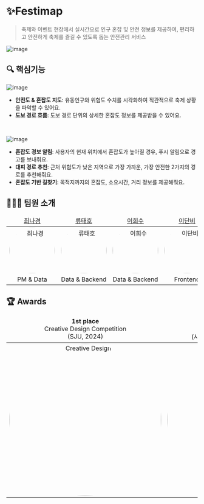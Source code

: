 # ✨Festimap
>축제와 이벤트 현장에서 실시간으로 인구 혼잡 및 안전 정보를 제공하여, 편리하고 안전하게 축제를 즐길 수 있도록 돕는 안전관리 서비스

![image](https://github.com/user-attachments/assets/f0242345-2763-43b2-ba3d-df799d05446f)

## 🔍 핵심기능
![image](https://github.com/user-attachments/assets/5c0b4a7f-f1ad-4dec-b7bc-6cac4f932e04)
* **안전도 & 혼잡도 지도**: 유동인구와 위험도 수치를 시각화하여 직관적으로 축제 상황을 파악할 수 있어요.
* **도보 경로 흐름**: 도보 경로 단위의 상세한 혼잡도 정보를 제공받을 수 있어요.

</br>

![image](https://github.com/user-attachments/assets/e6bf90ae-8e6f-40ac-86c9-759c6f615b86)
* **혼잡도 경보 알림**: 사용자의 현재 위치에서 혼잡도가 높아질 경우, 푸시 알림으로 경고를 보내줘요.
* **대피 경로 추천**: 근처 위험도가 낮은 지역으로 가장 가까운, 가장 안전한 2가지의 경로를 추천해줘요.
* **혼잡도 기반 길찾기**: 목적지까지의 혼잡도, 소요시간, 거리 정보를 제공해줘요.

## 🙋🏻‍♀️ 팀원 소개
<table>
    <thead>
        <tr>
            <td align="center">
                <a href="https://github.com/imgyeongx-x">최나경</a>
            </td>
            <td align="center">
                <a href="https://github.com/rtaeho">류태호</a>
            </td>
            <td align="center">
                <a href="https://github.com/gmltn9233">이희수</a>
            </td>
            <td align="center">
                <a href="https://github.com/hidanbeing">이단비</a>
            </td>
        </tr>
    </thead>
    <tbody>
        <tr>
            <td align="center">
                <img src="https://github.com/user-attachments/assets/ff5fc24f-0cb1-441d-8efe-02fe9117203e" alt="최나경" width="120" height="120" style="border-radius: 50%;">
            </td>
            <td align="center">
                <img src="https://github.com/user-attachments/assets/f2cbbc71-6562-4950-8e70-b0ca387d0afe" alt="류태호" width="120" height="120" style="border-radius: 50%;">
            </td>
            <td align="center">
                <img src="https://github.com/user-attachments/assets/ed334767-fa09-4867-8641-50fec08350ab" alt="이희수" width="120" height="120" style="border-radius: 50%;">
            </td>
            <td align="center">
                <img src="https://github.com/user-attachments/assets/ca54be88-7613-4792-a2ce-eee55515da21" alt="이단비" width="120" height="120" style="border-radius: 50%;">
            </td>
        </tr>
        <tr>
            <td align="center">
                PM & Data
            </td>
            <td align="center">
                Data & Backend
            </td>
            <td align="center">
                Data & Backend
            </td>
            <td align="center">
                Frontend
            </td>
        </tr>
    </tbody>
</table>

## 🏆 Awards

<table>
    <thead>
        <tr>
            <td align="center">
                <b>1st place</b> <br>Creative Design Competition <br> (SJU, 2024)
            </td>
            <td align="center">
                <b>2nd place</b> <br>IN-JEJU CHALLENGE <br> (사물인터넷 혁신융합대학사업단, 2024)
            </td>
            <td align="center">
                <b>Excellent Team</b> <br>WE-Meet Project <br> (교육부장관상, 2024)
            </td>
        </tr>
    </thead>
    <tbody>
        <tr>
            <td align="center">
                <img src="https://github.com/user-attachments/assets/d56b26e2-da7a-465a-92d8-952a3a3d43c6" alt="Creative Design" width="400" height="400" style="border-radius: 50%;">
            </td>
            <td align="center">
                <img src="https://github.com/user-attachments/assets/07f21b57-5c99-4d35-88f2-daaa40fa9aee" alt="IN-JEJU" width="400" height="400" style="border-radius: 50%;">
            </td>
            <td align="center">
                <img src="https://github.com/user-attachments/assets/placeholder-for-award" alt="WE-Meet Project" width="400" height="400" style="border-radius: 50%;">
            </td>
        </tr>
    </tbody>
</table>
